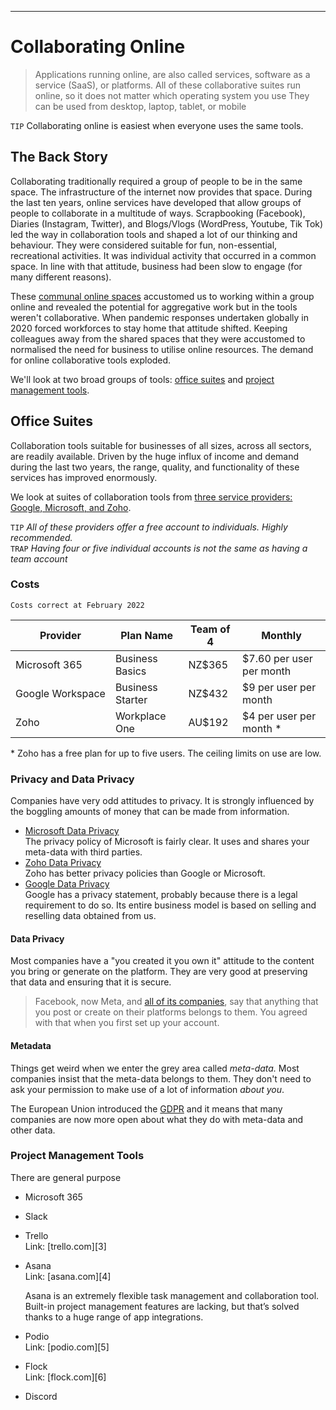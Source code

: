 

---
# Collaborating Online

> Applications running online, are also called services, software as a service (SaaS), or platforms. 
> All of these collaborative suites run online, so it does not matter which operating system you use
> They can be used from desktop, laptop, tablet, or mobile

``TIP`` Collaborating online is easiest when everyone uses the same tools.

## The Back Story
Collaborating traditionally required a group of people to be in the same space. The infrastructure of the internet now provides that space. During the last ten years, online services have developed that allow groups of people to collaborate in a multitude of ways. Scrapbooking (Facebook), Diaries (Instagram, Twitter), and Blogs/Vlogs (WordPress, Youtube, Tik Tok) led the way in collaboration tools and shaped a lot of our thinking and behaviour. They were considered suitable for fun, non-essential, recreational activities. It was individual activity that occurred in a common space. In line with that attitude, business had been slow to engage (for many different reasons). 

These [communal online spaces](BroadcastCommunications.md) accustomed us to working within a group online and revealed the potential for aggregative work but in the tools weren't collaborative. When pandemic responses undertaken globally in 2020 forced workforces to stay home that attitude shifted. Keeping colleagues away from the shared spaces that they were accustomed to normalised the need for business to utilise online resources. The demand for online collaborative tools exploded. 

We'll look at two broad groups of tools: [office suites](#office) and [project management tools](#prm).

## Office Suites <a name="office"></a>
Collaboration tools suitable for businesses of all sizes, across all sectors, are readily available. Driven by the huge influx of income and demand during the last two years, the range, quality, and functionality of these services has improved enormously. 

We look at suites of collaboration tools from [three service providers: Google, Microsoft, and Zoho](OfficeSuites.md).  

``TIP`` _All of these providers offer a free account to individuals. Highly recommended._  
``TRAP`` _Having four or five individual accounts is not the same as having a team account_


### Costs 

	Costs correct at February 2022
	
Provider|Plan Name|Team of 4|Monthly
--|--|--|--
Microsoft 365|Business Basics |NZ$365| $7.60 per user per month
Google&nbsp;Workspace  |Business Starter  |NZ$432|$9 per user per month
Zoho  |Workplace One |AU$192 |$4 per user per month *

\* Zoho has a free plan for up to five users. The ceiling limits on use are low.

### Privacy and Data Privacy

Companies have very odd attitudes to privacy. It is strongly influenced by the boggling amounts of money that can be made from information. 
 - [Microsoft Data Privacy](https://docs.microsoft.com/en-us/windows-365/enterprise/privacy-personal-data)   
	The privacy policy of Microsoft is fairly clear. It uses and shares your meta-data with third parties.
- [Zoho Data Privacy](https://www.zoho.com/privacy-commitment.html)    
	Zoho has better privacy policies than Google or Microsoft. 
- [Google Data Privacy](https://policies.google.com/privacy?hl=en-US)  
 	Google has a privacy statement, probably because there is a legal requirement to do so. Its entire business model is based on selling and reselling data obtained from us.


#### Data Privacy
Most companies have a "you created it you own it" attitude to the content you bring or generate on the platform. They are very good at preserving that data and ensuring that it is secure. 

>Facebook, now Meta, and [all of its companies](https://inspirationfeed.com/what-companies-does-facebook-own/), say that anything that you post or create on their platforms belongs to them. You agreed with that when you first set up your account. 

#### Metadata
Things get weird when we enter the grey area called *meta-data.* Most companies insist that the meta-data belongs to them. They don't need to ask your permission to make use of a lot of information _about you_. 

The European Union introduced the [GDPR](https://en.wikipedia.org/wiki/General_Data_Protection_Regulation) and it means that many companies are now more open about what they do with meta-data and other data. 


  
### Project Management Tools <a name="prm"></a>  

There are general purpose 
* Microsoft 365  
* Slack  
* Trello  
    Link: [trello.com][3]  
  
* Asana  
    Link: [asana.com][4]  
      
    Asana is an extremely flexible task management and collaboration tool. Built-in project management features are lacking, but that’s solved thanks to a huge range of app integrations.  
  
* Podio  
    Link: [podio.com][5]  
  
* Flock  
    Link: [flock.com][6]  
  
* Discord  
